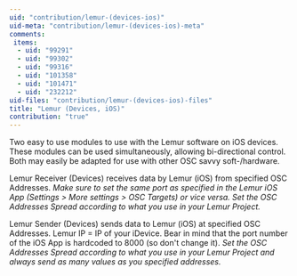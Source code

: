 ```yaml
---
uid: "contribution/lemur-(devices-ios)"
uid-meta: "contribution/lemur-(devices-ios)-meta"
comments: 
 items: 
  - uid: "99291"
  - uid: "99302"
  - uid: "99316"
  - uid: "101358"
  - uid: "101471"
  - uid: "232212"
uid-files: "contribution/lemur-(devices-ios)-files"
title: "Lemur (Devices, iOS)"
contribution: "true"
---
```


Two easy to use modules to use with the Lemur software on iOS devices. These modules can be used simultaneously, allowing bi-directional control. Both may easily be adapted for use with other OSC savvy soft-/hardware.

Lemur Receiver (Devices) receives data by Lemur (iOS) from specified OSC Addresses. *Make sure to set the same port as specified in the Lemur iOS App (Settings > More settings > OSC Targets) or vice versa.*
*Set the OSC Addresses Spread according to what you use in your Lemur Project.*

Lemur Sender (Devices) sends data to Lemur (iOS) at specified OSC Addresses.
Lemur IP = IP of your iDevice. Bear in mind that the port number of the iOS App is hardcoded to 8000 (so don't change it).
*Set the OSC Addresses Spread according to what you use in your Lemur Project and always send as many values as you specified addresses.*